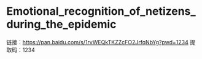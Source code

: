 # Emotional_recognition_of_netizens_during_the_epidemic
链接：https://pan.baidu.com/s/1rvWEQkTKZZcFO2JrfqNbYg?pwd=1234 
提取码：1234
